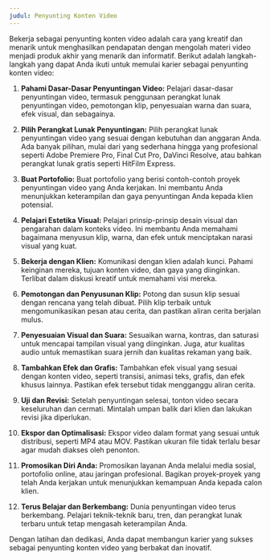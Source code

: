 ```yaml
---
judul: Penyunting Konten Video
---
```


Bekerja sebagai penyunting konten video adalah cara yang kreatif dan menarik untuk menghasilkan pendapatan dengan mengolah materi video menjadi produk akhir yang menarik dan informatif. Berikut adalah langkah-langkah yang dapat Anda ikuti untuk memulai karier sebagai penyunting konten video:

1. **Pahami Dasar-Dasar Penyuntingan Video:**
   Pelajari dasar-dasar penyuntingan video, termasuk penggunaan perangkat lunak penyuntingan video, pemotongan klip, penyesuaian warna dan suara, efek visual, dan sebagainya.

2. **Pilih Perangkat Lunak Penyuntingan:**
   Pilih perangkat lunak penyuntingan video yang sesuai dengan kebutuhan dan anggaran Anda. Ada banyak pilihan, mulai dari yang sederhana hingga yang profesional seperti Adobe Premiere Pro, Final Cut Pro, DaVinci Resolve, atau bahkan perangkat lunak gratis seperti HitFilm Express.

3. **Buat Portofolio:**
   Buat portofolio yang berisi contoh-contoh proyek penyuntingan video yang Anda kerjakan. Ini membantu Anda menunjukkan keterampilan dan gaya penyuntingan Anda kepada klien potensial.

4. **Pelajari Estetika Visual:**
   Pelajari prinsip-prinsip desain visual dan pengarahan dalam konteks video. Ini membantu Anda memahami bagaimana menyusun klip, warna, dan efek untuk menciptakan narasi visual yang kuat.

5. **Bekerja dengan Klien:**
   Komunikasi dengan klien adalah kunci. Pahami keinginan mereka, tujuan konten video, dan gaya yang diinginkan. Terlibat dalam diskusi kreatif untuk memahami visi mereka.

6. **Pemotongan dan Penyusunan Klip:**
   Potong dan susun klip sesuai dengan rencana yang telah dibuat. Pilih klip terbaik untuk mengomunikasikan pesan atau cerita, dan pastikan aliran cerita berjalan mulus.

7. **Penyesuaian Visual dan Suara:**
   Sesuaikan warna, kontras, dan saturasi untuk mencapai tampilan visual yang diinginkan. Juga, atur kualitas audio untuk memastikan suara jernih dan kualitas rekaman yang baik.

8. **Tambahkan Efek dan Grafis:**
   Tambahkan efek visual yang sesuai dengan konten video, seperti transisi, animasi teks, grafis, dan efek khusus lainnya. Pastikan efek tersebut tidak mengganggu aliran cerita.

9. **Uji dan Revisi:**
   Setelah penyuntingan selesai, tonton video secara keseluruhan dan cermati. Mintalah umpan balik dari klien dan lakukan revisi jika diperlukan.

10. **Ekspor dan Optimalisasi:**
    Ekspor video dalam format yang sesuai untuk distribusi, seperti MP4 atau MOV. Pastikan ukuran file tidak terlalu besar agar mudah diakses oleh penonton.

11. **Promosikan Diri Anda:**
    Promosikan layanan Anda melalui media sosial, portofolio online, atau jaringan profesional. Bagikan proyek-proyek yang telah Anda kerjakan untuk menunjukkan kemampuan Anda kepada calon klien.

12. **Terus Belajar dan Berkembang:**
    Dunia penyuntingan video terus berkembang. Pelajari teknik-teknik baru, tren, dan perangkat lunak terbaru untuk tetap mengasah keterampilan Anda.

Dengan latihan dan dedikasi, Anda dapat membangun karier yang sukses sebagai penyunting konten video yang berbakat dan inovatif.
